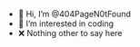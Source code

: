 - 👋 Hi, I’m @404PageN0tFound
- 👀 I’m interested in coding
- ❌ Nothing other to say here

<!---
404PageN0tFound/404PageN0tFound is a ✨ special ✨ repository because its `README.md` (this file) appears on your GitHub profile.
You can click the Preview link to take a look at your changes.
--->
